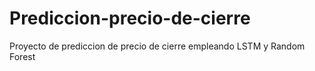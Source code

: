 # Prediccion-precio-de-cierre
Proyecto de prediccion de precio de cierre empleando LSTM y Random Forest
